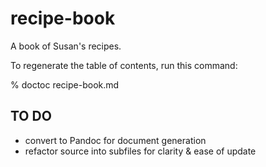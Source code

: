 recipe-book
===========

A book of Susan's recipes.

To regenerate the table of contents, run this command:

  % doctoc recipe-book.md

TO DO
-----

* convert to Pandoc for document generation
* refactor source into subfiles for clarity & ease of update

